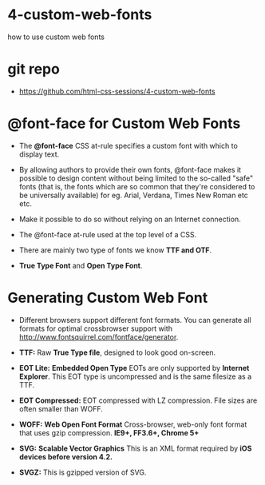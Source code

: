# 4-custom-web-fonts
how to use custom web fonts

# git repo

* https://github.com/html-css-sessions/4-custom-web-fonts



# @font-face for Custom Web Fonts

* The **@font-face** CSS at-rule specifies a custom font with which to display text.

* By allowing authors to provide their own fonts, @font-face makes it possible to design content without 
  being limited to the so-called "safe" fonts (that is, the fonts which are so common that they're 
  considered to be universally available) for eg. Arial, Verdana, Times New Roman etc etc.

* Make it possible to do so without relying on an Internet connection.

* The @font-face at-rule used at the top level of a CSS.

* There are mainly two type of fonts we know **TTF and OTF**.

* **True Type Font** and **Open Type Font**.



# Generating Custom Web Font

* Different browsers support different font formats. You can generate all formats for 
  optimal crossbrowser support with http://www.fontsquirrel.com/fontface/generator.
  
* **TTF:** Raw **True Type file**, designed to look good on-screen.

* **EOT Lite:** **Embedded Open Type** EOTs are only supported by **Internet Explorer**. This EOT type is uncompressed and is the same filesize as a TTF.

* **EOT Compressed:** EOT compressed with LZ compression. File sizes are often smaller than WOFF.

* **WOFF:** **Web Open Font Format** Cross-browser, web-only font format that uses gzip compression. **IE9+, FF3.6+, Chrome 5+**

* **SVG:** **Scalable Vector Graphics** This is an XML format required by **iOS devices before version 4.2.**

* **SVGZ:** This is gzipped version of SVG.

